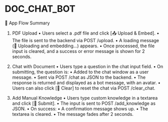 # DOC_CHAT_BOT
🧭 App Flow Summary

1. PDF Upload
	•	Users select a .pdf file and click [📤 Upload & Embed].
	•	The file is sent to the backend via POST /upload.
	•	A loading message (🔄 Uploading and embedding...) appears.
	•	Once processed, the file input is cleared, and a success or error message is shown for 2 seconds.

2. Chat with Document
	•	Users type a question in the chat input field.
	•	On submitting, the question is:
	•	Added to the chat window as a user message.
	•	Sent via POST /chat as JSON to the backend.
	•	The response is returned and displayed as a bot message, with an avatar.
	•	Users can also click [🧹 Clear] to reset the chat via POST /clear_chat.

3. Add Manual Knowledge
	•	Users type custom knowledge in a textarea and click [🧠 Submit].
	•	The input is sent to POST /add_knowledge as JSON.
	•	On success:
	•	A confirmation message shows up.
	•	The textarea is cleared.
	•	The message fades after 2 seconds.
